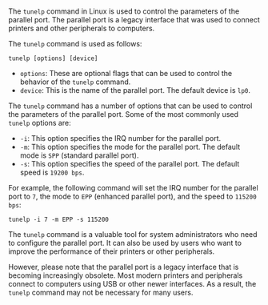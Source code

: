 # 

The `tunelp` command in Linux is used to control the parameters of the parallel port. The parallel port is a legacy interface that was used to connect printers and other peripherals to computers.

The `tunelp` command is used as follows:

```
tunelp [options] [device]
```

* `options`: These are optional flags that can be used to control the behavior of the `tunelp` command.
* `device`: This is the name of the parallel port. The default device is `lp0`.

The `tunelp` command has a number of options that can be used to control the parameters of the parallel port. Some of the most commonly used `tunelp` options are:

* `-i`: This option specifies the IRQ number for the parallel port.
* `-m`: This option specifies the mode for the parallel port. The default mode is `SPP` (standard parallel port).
* `-s`: This option specifies the speed of the parallel port. The default speed is `19200 bps`.

For example, the following command will set the IRQ number for the parallel port to `7`, the mode to `EPP` (enhanced parallel port), and the speed to `115200 bps`:

```
tunelp -i 7 -m EPP -s 115200
```

The `tunelp` command is a valuable tool for system administrators who need to configure the parallel port. It can also be used by users who want to improve the performance of their printers or other peripherals.

However, please note that the parallel port is a legacy interface that is becoming increasingly obsolete. Most modern printers and peripherals connect to computers using USB or other newer interfaces. As a result, the `tunelp` command may not be necessary for many users.
